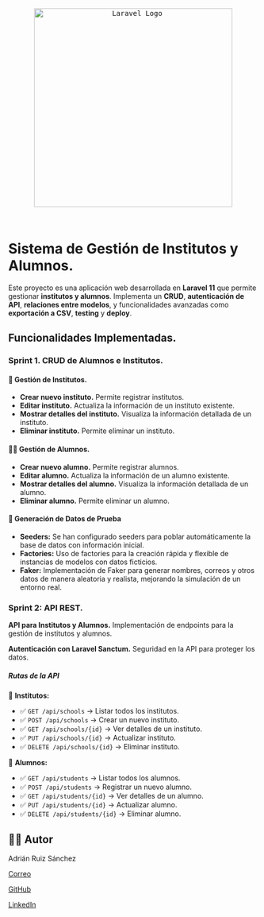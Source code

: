 <pre class="vditor-reset" placeholder="" contenteditable="true" spellcheck="false"><div class="vditor-wysiwyg__block" data-type="html-block" data-block="0"><pre class="vditor-wysiwyg__preview" data-render="1"><p align="center"><a href="https://laravel.com/" target="_blank"><img src="https://raw.githubusercontent.com/laravel/art/master/logo-lockup/5%20SVG/2%20CMYK/1%20Full%20Color/laravel-logolockup-cmyk-red.svg" width="400" alt="Laravel Logo"/></a></p></pre></div><p data-block="0"></p></pre>

# Sistema de Gestión de Institutos y Alumnos.

Este proyecto es una aplicación web desarrollada en **Laravel 11** que permite gestionar **institutos y alumnos**. Implementa un **CRUD**, **autenticación de API**, **relaciones entre modelos**, y funcionalidades avanzadas como **exportación a CSV**, **testing** y **deploy**.

## Funcionalidades Implementadas.

### Sprint 1. CRUD de Alumnos e Institutos.

#### 🏫 Gestión de Institutos.

* **Crear nuevo instituto.** Permite registrar institutos.
* **Editar instituto.** Actualiza la información de un instituto existente.
* **Mostrar detalles del instituto.** Visualiza la información detallada de un instituto.
* **Eliminar instituto.** Permite eliminar un instituto.

#### 👨‍🎓 Gestión de Alumnos.

* **Crear nuevo alumno.** Permite registrar alumnos.
* **Editar alumno.** Actualiza la información de un alumno existente.
* **Mostrar detalles del alumno.** Visualiza la información detallada de un alumno.
* **Eliminar alumno.** Permite eliminar un alumno.

#### 🔄 **Generación de Datos de Prueba**

* **Seeders:** Se han configurado seeders para poblar automáticamente la base de datos con información inicial.
* **Factories:** Uso de factories para la creación rápida y flexible de instancias de modelos con datos ficticios.
* **Faker:** Implementación de Faker para generar nombres, correos y otros datos de manera aleatoria y realista, mejorando la simulación de un entorno real.

### Sprint 2: API REST.

**API para Institutos y Alumnos.** Implementación de endpoints para la gestión de institutos y alumnos.

**Autenticación con Laravel Sanctum.** Seguridad en la API para proteger los datos.

##### Rutas de la API

📌 **Institutos:**

* ✅ `GET /api/schools` → Listar todos los institutos.
* ✅ `POST /api/schools` → Crear un nuevo instituto.
* ✅ `GET /api/schools/{id}` → Ver detalles de un instituto.
* ✅ `PUT /api/schools/{id}` → Actualizar instituto.
* ✅ `DELETE /api/schools/{id}` → Eliminar instituto.

📌 **Alumnos:**

* ✅ `GET /api/students` → Listar todos los alumnos.
* ✅ `POST /api/students` → Registrar un nuevo alumno.
* ✅ `GET /api/students/{id}` → Ver detalles de un alumno.
* ✅ `PUT /api/students/{id}` → Actualizar alumno.
* ✅ `DELETE /api/students/{id}` → Eliminar alumno.

## 👨‍💻 **Autor**

Adrián Ruiz Sánchez

[Correo](mailto:adrian.dev24@gmail.com)

[GitHub](https://github.com/RSAdrian9)

[LinkedIn](http://linkedin.com/in/adri%C3%A1n-ruiz-s%C3%A1nchez)
